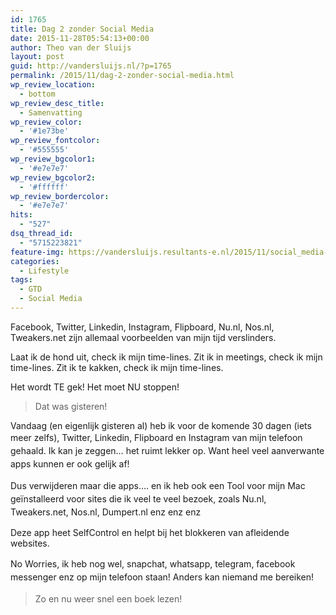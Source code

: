 ```yaml
---
id: 1765
title: Dag 2 zonder Social Media
date: 2015-11-28T05:54:13+00:00
author: Theo van der Sluijs
layout: post
guid: http://vandersluijs.nl/?p=1765
permalink: /2015/11/dag-2-zonder-social-media.html
wp_review_location:
  - bottom
wp_review_desc_title:
  - Samenvatting
wp_review_color:
  - '#1e73be'
wp_review_fontcolor:
  - '#555555'
wp_review_bgcolor1:
  - '#e7e7e7'
wp_review_bgcolor2:
  - '#ffffff'
wp_review_bordercolor:
  - '#e7e7e7'
hits:
  - "527"
dsq_thread_id:
  - "5715223821"
feature-img: https://vandersluijs.resultants-e.nl/2015/11/social_media-e1449262641636.jpg
categories:
  - Lifestyle
tags:
  - GTD
  - Social Media
---
```

Facebook, Twitter, Linkedin, Instagram, Flipboard, Nu.nl, Nos.nl, Tweakers.net zijn allemaal voorbeelden van mijn tijd verslinders.

Laat ik de hond uit, check ik mijn time-lines. Zit ik in meetings, check ik mijn time-lines. Zit ik te kakken, check ik mijn time-lines.

Het wordt TE gek! Het moet NU stoppen!<!--more-->

> Dat was gisteren!

Vandaag (en eigenlijk gisteren al) heb ik voor de komende 30 dagen (iets meer zelfs), Twitter, <span style="line-height: 1.5;">Linkedin, </span><span style="line-height: 1.5;">Flipboard en </span><span style="line-height: 1.5;">Instagram van mijn telefoon gehaald. Ik kan je zeggen&#8230; het ruimt lekker op. Want heel veel aanverwante apps kunnen er ook gelijk af!</span>

<span style="line-height: 1.5;">Dus verwijderen maar die apps&#8230;. en ik heb ook een Tool voor mijn Mac geïnstalleerd voor sites die ik veel te veel bezoek, zoals Nu.nl, Tweakers.net, Nos.nl, Dumpert.nl enz enz enz</span>

Deze app heet SelfControl en helpt bij het blokkeren van afleidende websites.

<span style="line-height: 1.5;">No Worries, ik heb nog wel, snapchat, whatsapp, telegram, facebook messenger enz op mijn telefoon staan! Anders kan niemand me bereiken!</span>

> <span style="line-height: 1.5;">Zo en nu weer snel een boek lezen!</span>